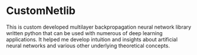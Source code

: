 # CustomNetlib
This is custom developed multilayer backpropagation neural network library written python that can be used with numerous of deep learning applications. It helped me develop intuition and insights about artificial neural networks and various other underlying theoretical concepts.   
